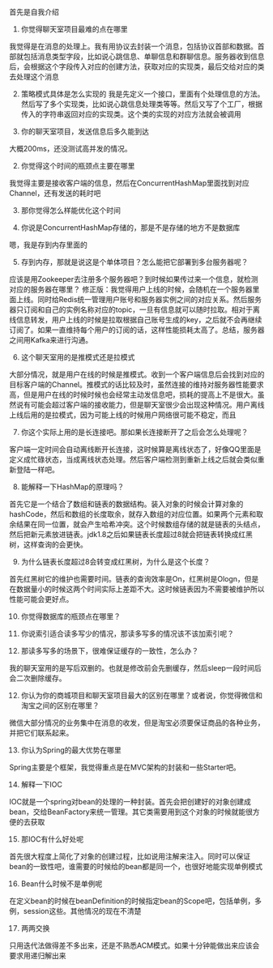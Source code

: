 首先是自我介绍

1. 你觉得聊天室项目最难的点在哪里

我觉得是在消息的处理上。我有用协议去封装一个消息，包括协议首部和数据。首部就包括消息类型字段，比如说心跳信息、单聊信息和群聊信息。服务器收到信息后，会根据这个字段传入对应的创建方法，获取对应的实现类，最后交给对应的类去处理这个消息

2. 策略模式具体是怎么实现的
我是先定义一个接口，里面有个处理信息的方法。然后写了多个实现类，比如说心跳信息处理类等等。然后又写了个工厂，根据传入的字符串返回对应的实现类。这个类的实现的对应方法就会被调用

3. 你的聊天室项目，发送信息后多久能到达

大概200ms，还没测试高并发的情况。

2. 你觉得这个时间的瓶颈点主要在哪里

我觉得主要是接收客户端的信息，然后在ConcurrentHashMap里面找到对应Channel，还有发送的耗时吧

3. 那你觉得怎么样能优化这个时间

4. 你说是ConcurrentHashMap存储的，那是不是存储的地方不是数据库

嗯，我是存到内存里面的

5. 存到内存，那就是说这是个单体项目？怎么能把它部署到多台服务器呢？

应该是用Zookeeper去注册多个服务器吧？到时候如果传过来一个信息，就检测对应的服务器在哪里？
修正版：我觉得用户上线的时候，会随机在一个服务器里面上线。同时给Redis统一管理用户账号和服务器实例之间的对应关系。然后服务器只订阅和自己的实例名称对应的topic，一旦有信息就可以随时拉取。相对于离线信息转发，用户上线的时候是拉取根据自己账号生成的key，之后就不会再继续订阅了。如果一直维持每个用户的订阅的话，这样性能损耗太高了。总结，服务器之间用Kafka来进行沟通。

6. 这个聊天室用的是推模式还是拉模式

大部分情况，就是用户在线的时候是推模式。收到一个客户端信息后会找到对应的目标客户端的Channel。推模式的话比较及时，虽然连接的维持对服务器性能要求高，但是用户在线的时候时候也会经常主动发信息吧，损耗的提高上不是很大。虽然说有可能会超过客户端的接收能力，但是聊天室很少会出现这种情况。用户离线上线后用的是拉模式，因为可能上线的时候用户网络很可能不稳定，而且

7. 你这个实际上用的是长连接吧。那如果长连接断开了之后会怎么处理呢？

客户端一定时间会自动离线断开长连接，这时候算是离线状态了，好像QQ里面是定义成忙碌状态，当成离线状态处理。然后客户端检测到重新上线之后就会类似重新登陆一样吧。

8. 能解释一下HashMap的原理吗？

首先它是一个结合了数组和链表的数据结构。装入对象的时候会计算对象的hashCode，然后和数组的长度取余，就存入数组的对应位置。如果两个元素和取余结果在同一位置，就会产生哈希冲突。这个时候数组存储的就是链表的头结点，然后把新元素放进链表。jdk1.8之后如果链表长度超过8就会把链表转换成红黑树，这样查询的会更快。

9. 为什么链表长度超过8会转变成红黑树，为什么是这个长度？

首先红黑树它的维护也需要时间。链表的查询效率是On，红黑树是Ologn，但是在数据量小的时候这两个时间实际上差距不大。这时候链表因为不需要被维护所以性能可能会更好点。

10. 你觉得数据库的瓶颈点在哪里？

11. 你说索引适合读多写少的情况，那读多写多的情况该不该加索引呢？

12. 那读多写多的场景下，很难保证缓存的一致性，怎么办？

我的聊天室用的是写后双删的。也就是修改前会先删缓存，然后sleep一段时间后会二次删除缓存。

12. 你认为你的商城项目和聊天室项目最大的区别在哪里？或者说，你觉得微信和淘宝之间的区别在哪里？

微信大部分情况的业务集中在消息的收发，但是淘宝必须要保证商品的各种业务，并把它们联系起来。

13. 你认为Spring的最大优势在哪里

Spring主要是个框架，我觉得重点是在MVC架构的封装和一些Starter吧。

14. 解释一下IOC

IOC就是一个spring对bean的处理的一种封装。首先会把创建好的对象创建成bean，交给BeanFactory来统一管理。其它类需要用到这个对象的时候就能很方便的去获取

15. 那IOC有什么好处呢

首先很大程度上简化了对象的创建过程，比如说用注解来注入。同时可以保证bean的一致性吧，谁需要的时候给的bean都是同一个，也很好地能实现单例模式

16. Bean什么时候不是单例呢

在定义bean的时候在beanDefinition的时候指定bean的Scope吧，包括单例，多例，session这些。其他情况的现在不清楚

17. 两两交换

只用迭代法做得差不多出来，还是不熟悉ACM模式。如果十分钟能做出来应该会要求用递归解出来
